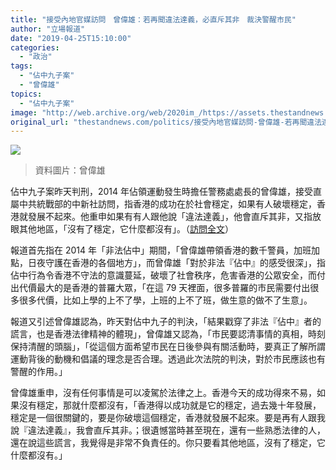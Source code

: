 ```yaml
---
title: "接受內地官媒訪問　曾偉雄：若再聞違法達義，必直斥其非　裁決警醒市民"
author: "立場報道"
date: "2019-04-25T15:10:00"
categories:
  - "政治"
tags:
  - "佔中九子案"
  - "曾偉雄"
topics:
  - "佔中九子案"
image: "http://web.archive.org/web/2020im_/https://assets.thestandnews.com/media/photos/1058285_A7tNb.png"
original_url: "thestandnews.com/politics/接受內地官媒訪問-曾偉雄-若再聞違法達義-必直斥其非-裁決警醒市民"
---
```

![](http://web.archive.org/web/2020im_/https://assets.thestandnews.com/media/photos/1058285_A7tNb.png)
> 資料圖片：曾偉雄

佔中九子案昨天判刑，2014 年佔領運動發生時擔任警務處處長的曾偉雄，接受直屬中共統戰部的中新社訪問，指香港的成功在於社會穩定，如果有人破壞穩定，香港就發展不起來。他重申如果有有人跟他說「違法達義」，他會直斥其非，又指放眼其他地區，「沒有了穩定，它什麼都沒有」。（[訪問全文](http://web.archive.org/web/20210917131103/http://www.chinanews.com/shipin/cns/2019/04-24/news813093.shtml)）

報道首先指在 2014 年「非法佔中」期間，「曾偉雄帶領香港的數千警員，加班加點，日夜守護在香港的各個地方」，而曾偉雄「對於非法『佔中』的感受很深」，指佔中行為令香港不守法的意識蔓延，破壞了社會秩序，危害香港的公眾安全，而付出代價最大的是香港的普羅大眾，「在這 79 天裡面，很多普羅的市民需要付出很多很多代價，比如上學的上不了學，上班的上不了班，做生意的做不了生意」。

報道又引述曾偉雄認為，昨天對佔中九子的判決，「結果戳穿了非法『佔中』者的謊言，也是香港法律精神的體現」，曾偉雄又認為，「市民要認清事情的真相，時刻保持清醒的頭腦」，「從這個方面希望市民在日後參與有關活動時，要真正了解所謂運動背後的動機和倡議的理念是否合理。透過此次法院的判決，對於市民應該也有警醒的作用。」

曾偉雄重申，沒有任何事情是可以凌駕於法律之上。香港今天的成功得來不易，如果沒有穩定，那就什麼都沒有，「香港得以成功就是它的穩定，過去幾十年發展，穩定是一個很關鍵的，要是你破壞這個穩定，香港就發展不起來。要是再有人跟我說『違法達義』，我會直斥其非。；很遺憾當時甚至現在，還有一些熟悉法律的人，還在說這些謊言，我覺得是非常不負責任的。你只要看其他地區，沒有了穩定，它什麼都沒有。」